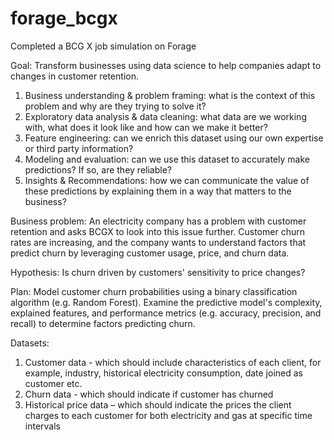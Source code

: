 # forage_bcgx
Completed a BCG X job simulation on Forage<br>

Goal: Transform businesses using data science to help companies adapt to changes in customer retention. <br>

1.	Business understanding & problem framing: what is the context of this problem and why are they trying to solve it?
2.	Exploratory data analysis & data cleaning: what data are we working with, what does it look like and how can we make it better?
3.	Feature engineering: can we enrich this dataset using our own expertise or third party information?
4.	Modeling and evaluation: can we use this dataset to accurately make predictions? If so, are they reliable?
5.	Insights & Recommendations: how we can communicate the value of these predictions by explaining them in a way that matters to the business?


Business problem: An electricity company has a problem with customer retention and asks BCGX to look into this issue further. Customer churn rates are increasing, and the company wants to understand factors that predict churn by leveraging customer usage, price, and churn data.

Hypothesis: Is churn driven by customers' sensitivity to price changes?  

Plan: Model customer churn probabilities using a binary classification algorithm (e.g. Random Forest). Examine the predictive model's complexity, explained features, and performance metrics (e.g. accuracy, precision, and recall) to determine factors predicting churn. 

Datasets: 
1.	Customer data - which should include characteristics of each client, for example, industry, historical electricity consumption, date joined as customer etc.
2.	Churn data - which should indicate if customer has churned
3.	Historical price data – which should indicate the prices the client charges to each customer for both electricity and gas at specific time intervals

